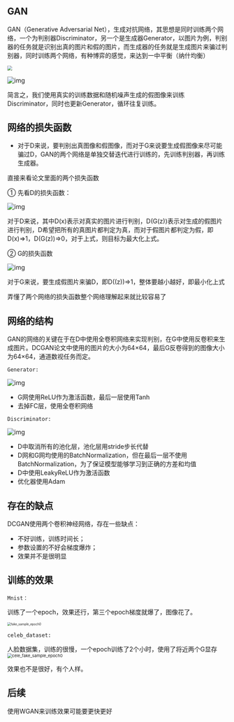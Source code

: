## GAN

GAN（Generative Adversarial Net），生成对抗网络，其思想是同时训练两个网络，一个为判别器Discriminator，另一个是生成器Generator，以图片为例，判别器的任务就是识别出真的图片和假的图片，而生成器的任务就是生成图片来骗过判别器，同时训练两个网络，有种博弈的感觉，来达到一中平衡（纳什均衡）

<img src="https://pic3.zhimg.com/v2-5ca6a701d92341b8357830cc176fb8a3_1440w.jpg?source=172ae18b" style="zoom: 67%;" />

![img](https://upload-images.jianshu.io/upload_images/7749027-621c762069c0e21b.PNG?imageMogr2/auto-orient/strip|imageView2/2/w/781/format/webp)

简言之，我们使用真实的训练数据和随机噪声生成的假图像来训练Discriminator，同时也更新Generator，循环往复训练。

## 网络的损失函数

- 对于D来说，要判别出真图像和假图像，而对于G来说要生成假图像来尽可能骗过D，GAN的两个网络是单独交替迭代进行训练的，先训练判别器，再训练生成器。

直接来看论文里面的两个损失函数

① 先看D的损失函数：

![img](https://upload-images.jianshu.io/upload_images/13326530-b6ffb3b6147a950d.png?imageMogr2/auto-orient/strip|imageView2/2/w/740/format/webp)

对于D来说，其中D(x)表示对真实的图片进行判别，D(G(z))表示对生成的假图片进行判别，D希望把所有的真图片都判定为真，而对于假图片都判定为假，即D(x)=>1，D(G(z))=>0，对于上式，则目标为最大化上式。

② G的损失函数

![img](https://upload-images.jianshu.io/upload_images/13326530-2ef7b257479e0a22.png?imageMogr2/auto-orient/strip|imageView2/2/w/627/format/webp)

对于G来说，要生成假图片来骗D，即D((z))=>1，整体要越小越好，即最小化上式

弄懂了两个网络的损失函数整个网络理解起来就比较容易了

## 网络的结构

GAN的网络的关键在于在D中使用全卷积网络来实现判别，在G中使用反卷积来生成图片。DCGAN论文中使用的图片的大小为64×64，最后G反卷得到的图像大小为64×64，通道数视任务而定。

`Generator:`

![img](https://img-blog.csdnimg.cn/20190313154200628.PNG?x-oss-process=image/watermark,type_ZmFuZ3poZW5naGVpdGk,shadow_10,text_aHR0cHM6Ly9ibG9nLmNzZG4ubmV0L0FJX2dpcmw=,size_16,color_FFFFFF,t_70)

- G网使用ReLU作为激活函数，最后一层使用Tanh
- 去掉FC层，使用全卷积网络

`Discriminator:`

![img](https://img-blog.csdnimg.cn/20190313155110954.PNG?x-oss-process=image/watermark,type_ZmFuZ3poZW5naGVpdGk,shadow_10,text_aHR0cHM6Ly9ibG9nLmNzZG4ubmV0L0FJX2dpcmw=,size_16,color_FFFFFF,t_70)

- D中取消所有的池化层，池化层用stride步长代替
- D网和G网均使用的BatchNormalization，但在最后一层不使用BatchNormalization，为了保证模型能够学习到正确的方差和均值
- D中使用LeakyReLU作为激活函数
- 优化器使用Adam

## 存在的缺点

DCGAN使用两个卷积神经网络，存在一些缺点：

- 不好训练，训练时间长；
- 参数设置的不好会梯度爆炸；
- 效果并不是很明显

## 训练的效果

`Mnist：`

训练了一个epoch，效果还行，第三个epoch梯度就爆了，图像花了。

<img src="G:\DCGAN\fake_sample_epoch0.jpg" alt="fake_sample_epoch0" style="zoom:50%;" />

`celeb_dataset:`

人脸数据集，训练的很慢，一个epoch训练了2个小时，使用了将近两个G显存<img src="C:\Users\HP\Desktop\cele_fake_sample_epoch0.jpg" alt="cele_fake_sample_epoch0" style="zoom:67%;" />

效果也不是很好，有个人样。

## 后续

使用WGAN来训练效果可能要更快更好

